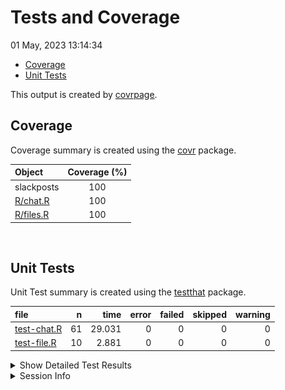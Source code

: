 Tests and Coverage
================
01 May, 2023 13:14:34

  - [Coverage](#coverage)
  - [Unit Tests](#unit-tests)

This output is created by
[covrpage](https://github.com/yonicd/covrpage).

## Coverage

Coverage summary is created using the
[covr](https://github.com/r-lib/covr) package.

| Object                    | Coverage (%) |
| :------------------------ | :----------: |
| slackposts                |     100      |
| [R/chat.R](../R/chat.R)   |     100      |
| [R/files.R](../R/files.R) |     100      |

<br>

## Unit Tests

Unit Test summary is created using the
[testthat](https://github.com/r-lib/testthat) package.

| file                                |  n |   time | error | failed | skipped | warning |
| :---------------------------------- | -: | -----: | ----: | -----: | ------: | ------: |
| [test-chat.R](testthat/test-chat.R) | 61 | 29.031 |     0 |      0 |       0 |       0 |
| [test-file.R](testthat/test-file.R) | 10 |  2.881 |     0 |      0 |       0 |       0 |

<details closed>

<summary> Show Detailed Test Results </summary>

| file                                          | context | test                                                          | status |  n |   time |
| :-------------------------------------------- | :------ | :------------------------------------------------------------ | :----- | -: | -----: |
| [test-chat.R](testthat/test-chat.R#L59_L67)   | chat    | Can delete any existing content                               | PASS   | 24 | 25.224 |
| [test-chat.R](testthat/test-chat.R#L121_L129) | chat    | Can post a message                                            | PASS   |  3 |  0.160 |
| [test-chat.R](testthat/test-chat.R#L137_L146) | chat    | Can update that message                                       | PASS   |  6 |  0.192 |
| [test-chat.R](testthat/test-chat.R#L165_L173) | chat    | Can delete that post                                          | PASS   |  5 |  0.588 |
| [test-chat.R](testthat/test-chat.R#L201_L209) | chat    | Can post messages to restore the channel to its desired state | PASS   | 20 |  2.719 |
| [test-chat.R](testthat/test-chat.R#L215_L224) | chat    | Can reply to a message                                        | PASS   |  3 |  0.148 |
| [test-file.R](testthat/test-file.R#L54_L62)   | file    | Can post snippets                                             | PASS   |  4 |  1.239 |
| [test-file.R](testthat/test-file.R#L73_L78)   | file    | Can delete snippets                                           | PASS   |  2 |  0.197 |
| [test-file.R](testthat/test-file.R#L98_L109)  | file    | Can post files                                                | PASS   |  3 |  1.238 |
| [test-file.R](testthat/test-file.R#L125)      | file    | Can delete files                                              | PASS   |  1 |  0.207 |

</details>

<details>

<summary> Session Info </summary>

| Field    | Value                         |                                                                                                                                                                                                                                                                    |
| :------- | :---------------------------- | :----------------------------------------------------------------------------------------------------------------------------------------------------------------------------------------------------------------------------------------------------------------- |
| Version  | R version 4.3.0 (2023-04-21)  |                                                                                                                                                                                                                                                                    |
| Platform | x86\_64-pc-linux-gnu (64-bit) | <a href="https://github.com/yonicd/slackposts/commit/b95c669a2506ede5b470cf9cd8eac13d38b21d45/checks" target="_blank"><span title="Built on Github Actions">![](https://github.com/metrumresearchgroup/covrpage/blob/actions/inst/logo/gh.png?raw=true)</span></a> |
| Running  | Ubuntu 22.04.2 LTS            |                                                                                                                                                                                                                                                                    |
| Language | C                             |                                                                                                                                                                                                                                                                    |
| Timezone | UTC                           |                                                                                                                                                                                                                                                                    |

| Package  | Version |
| :------- | :------ |
| testthat | 3.1.7   |
| covr     | 3.6.2   |
| covrpage | 0.2     |

</details>

<!--- Final Status : pass --->
